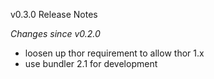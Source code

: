 v0.3.0 Release Notes

*Changes since v0.2.0*

- loosen up thor requirement to allow thor 1.x
- use bundler 2.1 for development
